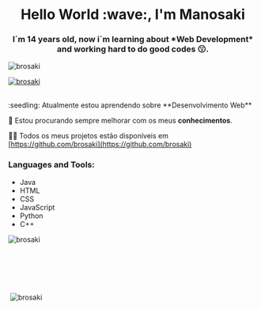 <h1 align="center">Hello World :wave:, I'm Manosaki</h1>
<h3 align="center">I´m 14 years old, now i´m learning about *Web Development* and working hard to do good codes 😗.</h3>

<p align="left"> <img src="https://komarev.com/ghpvc/?username=manosaki1&label=Profile%20views&color=0e75b6&style=flat" alt="brosaki" /> </p>

<p align="left"> <a href="https://github.com/ryo-ma/github-profile-trophy"><img src="https://github-profile-trophy.vercel.app/?username=brosaki" alt="brosaki" /></a> </p>
</br>
:seedling: Atualmente estou aprendendo sobre **Desenvolvimento Web**

🐬 Estou procurando sempre melhorar com os meus **conhecimentos**.

:man_technologist: Todos os meus projetos estão disponíveis em [https://github.com/brosaki](https://github.com/brosaki)

<h3 align="left">Languages and Tools:</h3>

<ul>
  <li>Java</li>
  <li>HTML</li>
  <li>CSS</li>
  <li>JavaScript</li>
  <li>Python</li>
  <li>C++</li>
</ul>

<p>
  <img align="left" src="https://github-readme-stats.vercel.app/api/top-langs?username=brosaki&show_icons=true&locale=en&layout=compact&theme=tokyonight" alt="brosaki"/>
</p>
<br></br>
<br></br>
<br></br>

<p>&nbsp;<img align="center" src="https://github-readme-stats.vercel.app/api?username=brosaki&show_icons=true&locale=en&theme=tokyonight" alt="brosaki" /></p>

